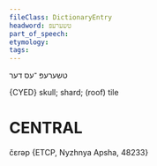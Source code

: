 ```yaml
---
fileClass: DictionaryEntry
headword: טשערעפּ
part_of_speech: 
etymology: 
tags: 
---
```

טשערעפּ
־עס
דער

{CYED}
skull; shard; (roof) tile

CENTRAL
========

čɛrəp {ETCP, Nyzhnya Apsha, 48233}
